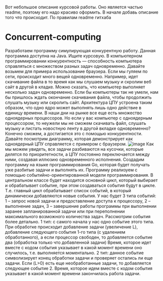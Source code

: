 Вот небольшое описание курсовой работы.
Оно является частью readme, поэтому его надо красиво оформить.
В начале добавь описание того что происходит. По правилам readme гитхаба
# Concurrent-computing
Разработаем программу симулирующая конкурентную работу. Данная программа доступна на Java. Ищите курсовую.
В компьютерном программировании конкурентность — способность компьютера справляться с множеством разных задач одновременно. Давайте возьмем для примера использование браузера. Если мы гуляем по сети, происходит много вещей одновременно. Например, идет скачивание файла в то время как мы слушаем музыку и скролим веб сайт в другой в кладке. Можно сказать, что компьютер выполняет несколько задач одновременно. Если бы компьютеры так не умели, нам бы пришлось ждать окончание скачивания файла, чтобы продолжить слушать музыку или скролить сайт.
Архитектура ЦПУ устроена таким образом, что одно ядро может выполнять лишь одно действие в единицу времени. В наши дни на рынке все еще есть множество одноядерных процессоров. Но если у вас компьютер с одноядерным процессором, то неужели мы не сможем скачивать файл, слушать музыку и листать новостную ленту в другой вкладке одновременно? Конечно сможем, а достигается это с помощью конкурентности. Давайте посмотрим диаграмму, которая демонстрирует как одноядерный ЦПУ справляется с примером с браузером.
![image](https://github.com/DEPTH-STRIDA/Concurrent-computing/assets/92984389/08efeef9-7008-4ee6-8d79-048b788bdfc6)
Как мы можем увидеть, все задачи разбиваются на кусочки, которые делятся по приоритетности, а ЦПУ постоянно переключается между ними, создавая иллюзию одновременного исполнения.
Создадим программу на языке программирования Go, которая будет получать уже разбитые задачи и выполнять их. Программу реализуем с помощью событийно-ориентированной модели программирования. В центральном классе будет находится основной цикл, который выбирает и обрабатывает событие, при этом создаваться события будут в цикле.
Т.е. главный цикл обрабатывает список событий, в который динамически добавляются новые события.
У нас будет 3 типа событий: 1 – запрос новой задачи и предоставление доступа к процессору, 2 – выполнение задач, 3 – завершение работы программы при выполнении заранее запланированной задачи или при переполнении максимального возможного количества задач.
Рассмотрим события более детально.
1 тип: c самого начала у нас одно событие этого типа. При обработке происходит добавление задачи (увеличение L), добавление следующего события 1-го типа (с удалением обработанного), а если процессор свободен, то добавляется событие два (обработка только что добавленной задачи)
Время, которое идет вместе с кодом события указывает в какой момент времени оно случилось, т.е. выполняется моментально.
2 тип: данное событие символизирует конец обработки задачи и проверяет остались ли еще задачи. Если (L>0) есть еще необработанные задачи, то добавляется следующее событие 2. 
Время, которое идем вместе с кодом события указывает в какой момент времени закончилась работа задачи.
